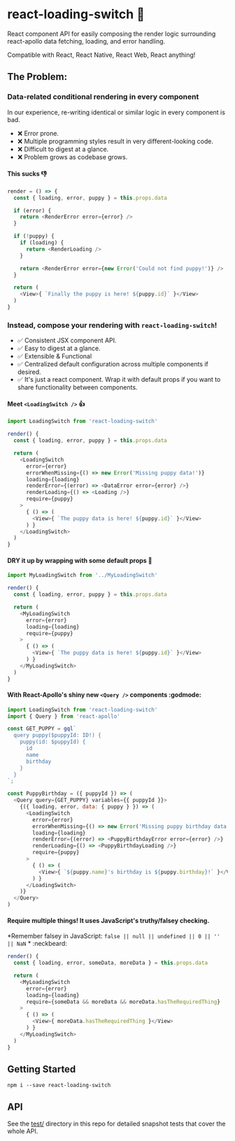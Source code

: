 react-loading-switch 🐶
==

React component API for easily composing the render logic surrounding react-apollo data fetching, loading, and error handling.

Compatible with React, React Native, React Web, React anything!

The Problem:
--

### Data-related conditional rendering in every component

In our experience, re-writing identical or similar logic in every component is bad.

 - ❌ Error prone.
 - ❌ Multiple programming styles result in very different-looking code.
 - ❌ Difficult to digest at a glance.
 - ❌ Problem grows as codebase grows.

#### This sucks 👎

```js
render = () => {
  const { loading, error, puppy } = this.props.data

  if (error) {
    return <RenderError error={error} />
  }

  if (!puppy) {
    if (loading) {
      return <RenderLoading />
    }

    return <RenderError error={new Error('Could not find puppy!')} />
  }

  return (
    <View>{ `Finally the puppy is here! ${puppy.id}` }</View>
  )
}
```

### Instead, compose your rendering with `react-loading-switch`!

 - ✅ Consistent JSX component API.
 - ✅ Easy to digest at a glance.
 - ✅ Extensible & Functional
 - ✅ Centralized default configuration across multiple components if desired.
 - ✅ It's just a react component. Wrap it with default props if you want to share functionality between components.

#### Meet `<LoadingSwitch />` 👍

```js
import LoadingSwitch from 'react-loading-switch'

render() {
  const { loading, error, puppy } = this.props.data

  return (
    <LoadingSwitch
      error={error}
      errorWhenMissing={() => new Error('Missing puppy data!')}
      loading={loading}
      renderError={(error) => <DataError error={error} />}
      renderLoading={() => <Loading />}
      require={puppy}
    >
      { () => (
        <View>{ `The puppy data is here! ${puppy.id}` }</View>
      ) }
    </LoadingSwitch>
  )
}
```

#### DRY it up by wrapping with some default props 🎉

```js
import MyLoadingSwitch from '../MyLoadingSwitch'

render() {
  const { loading, error, puppy } = this.props.data

  return (
    <MyLoadingSwitch
      error={error}
      loading={loading}
      require={puppy}
    >
      { () => (
        <View>{ `The puppy data is here! ${puppy.id}` }</View>
      ) }
    </MyLoadingSwitch>
  )
}
```

#### With React-Apollo's shiny new `<Query />` components :godmode:

```js
import LoadingSwitch from 'react-loading-switch'
import { Query } from 'react-apollo'

const GET_PUPPY = gql`
  query puppy($puppyId: ID!) {
    puppy(id: $puppyId) {
      id
      name
      birthday
    }
  }
`;

const PuppyBirthday = ({ puppyId }) => (
  <Query query={GET_PUPPY} variables={{ puppyId }}>
    {({ loading, error, data: { puppy } }) => (
      <LoadingSwitch
        error={error}
        errorWhenMissing={() => new Error('Missing puppy birthday data!')}
        loading={loading}
        renderError={(error) => <PuppyBirthdayError error={error} />}
        renderLoading={() => <PuppyBirthdayLoading />}
        require={puppy}
      >
        { () => (
          <View>{ `${puppy.name}'s birthday is ${puppy.birthday}!` }</View>
        ) }
      </LoadingSwitch>
    )}
  </Query>
)
```

#### Require multiple things! It uses JavaScript's truthy/falsey checking.

*Remember falsey in JavaScript: `false || null || undefined || 0 || '' || NaN` * :neckbeard:

```js
render() {
  const { loading, error, someData, moreData } = this.props.data

  return (
    <MyLoadingSwitch
      error={error}
      loading={loading}
      require={someData && moreData && moreData.hasTheRequiredThing}
    >
      { () => (
        <View>{ moreData.hasTheRequiredThing }</View>
      ) }
    </MyLoadingSwitch>
  )
}
```

Getting Started
--

```shell
npm i --save react-loading-switch
```

API
--

See the [test/](test/) directory in this repo for detailed snapshot tests that cover the whole API.
